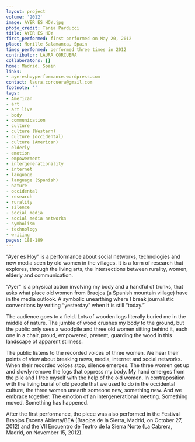 ```yaml
---
layout: project
volume: '2012'
image: AYER_ES_HOY.jpg
photo_credit: Tania Parducci
title: AYER ES HOY
first_performed: first performed on May 20, 2012
place: Morille Salamanca, Spain
times_performed: performed three times in 2012
contributor: LAURA CORCUERA
collaborators: []
home: Madrid, Spain
links:
- ayereshoyperformance.wordpress.com
contact: laura.corcuera@gmail.com
footnote: ''
tags:
- American
- art
- art live
- body
- communication
- culture
- culture (Western)
- culture (occidental)
- culture (American)
- elderly
- emotion
- empowerment
- intergenerationality
- internet
- language
- language (Spanish)
- nature
- occidental
- research
- rurality
- silence
- social media
- social media networks
- symbolism
- technology
- writing
pages: 188-189
---
```


“Ayer es Hoy” is a performance about social networks, technologies and new media seen by old women in the villages. It is a form of research that explores, through the living arts, the intersections between rurality, women, elderly and communication.

“Ayer” is a physical action involving my body and a handful of trunks, that asks what place old women from Braojos (a Spanish mountain village) have in the media outlook. A symbolic unearthing where I break journalistic conventions by writing “yesterday” when it is still “today.”

The audience goes to a field. Lots of wooden logs literally buried me in the middle of nature. The jumble of wood crushes my body to the ground, but the public only sees a woodpile and three old women sitting behind it, each one in a chair, proud, empowered, present, guarding the wood in this landscape of apparent stillness.

The public listens to the recorded voices of three women. We hear their points of view about breaking news, media, internet and social networks. When their recorded voices stop, silence emerges. The three women get up and slowly remove the logs that oppress my body. My hand emerges from the pile and I free myself with the help of the old women. In contraposition with the living burial of old people that we used to do in the occidental culture, the three women unearth someone new, something new. And we embrace together. The emotion of an intergenerational meeting. Something moved. Something has happened.

After the first performance, the piece was also performed in the Festival Braojos Escena Abierta/BEA (Braojos de la Sierra, Madrid, on October 27, 2012) and the VII Encuentro de Teatro de la Sierra Norte (La Cabrera, Madrid, on November 15, 2012).
